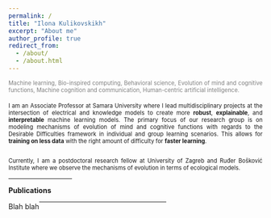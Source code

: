 ```yaml
---
permalink: /
title: "Ilona Kulikovskikh"
excerpt: "About me"
author_profile: true
redirect_from: 
  - /about/
  - /about.html
---
```



<div style ="text-align: justify;">
<span style ="color:gray; font-size:80%; ">
Machine learning, Bio-inspired computing, Behavioral science, Evolution of mind and cognitive functions, Machine cognition and communication, Human-centric artificial intelligence. 
</span><br><br>

<span style ="font-size:80%; ">
I am an Associate Professor at Samara University where I lead multidisciplinary projects at the intersection of electrical and knowledge models to create more <strong>robust</strong>, <strong>explainable</strong>, and <strong>interpretable</strong>  machine learning models. The primary focus of our research group is on modeling mechanisms of evolution of mind and cognitive functions with regards to the Desirable Difficulties  framework in individual and group learning scenarios. This allows for <strong>training on less data</strong> with the right amount of difficulty for <strong>faster learning</strong>. <br><br>   

Currently, I am a postdoctoral research fellow at University of Zagreb and Ruđer Bošković Institute where we observe the mechanisms of evolution in terms of ecological models.  
</span>
</div>

<HR WIDTH="25%" COLOR="#0070bc" SIZE="2"> <b>Publications</b>

<div style='overflow:hidden; white-space:nowrap; color = "#0070bc"; size = "2";'>Blah blah<hr style='display:inline-block; width:50%;' /></div>
